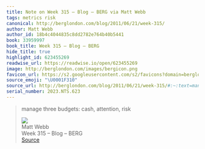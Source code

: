 ```yaml
---
title: Note on Week 315 – Blog – BERG via Matt Webb
tags: metrics risk
canonical: http://berglondon.com/blog/2011/06/21/week-315/
author: Matt Webb
author_id: 18b4c4044835c8dd2782e764b40b5441
book: 33959997
book_title: Week 315 – Blog – BERG
hide_title: true
highlight_id: 623455269
readwise_url: https://readwise.io/open/623455269
image: http://berglondon.com/images/bergicon.png
favicon_url: https://s2.googleusercontent.com/s2/favicons?domain=berglondon.com
source_emoji: "\U0001F310"
source_url: http://berglondon.com/blog/2011/06/21/week-315/#:~:text=manage%20three%20budgets%3A,cash%2C%20attention%2C%20risk
serial_number: 2023.NTS.623
---
```

> manage three budgets: cash, attention, risk
> <div class="quoteback-footer"><div class="quoteback-avatar"><img class="mini-favicon" src="https://s2.googleusercontent.com/s2/favicons?domain=berglondon.com"></div><div class="quoteback-metadata"><div class="metadata-inner"><span style="display:none">FROM:</span><div aria-label="Matt Webb" class="quoteback-author"> Matt Webb</div><div aria-label="Week 315 – Blog – BERG" class="quoteback-title"> Week 315 – Blog – BERG</div></div></div><div class="quoteback-backlink"><a target="_blank" aria-label="go to the full text of this quotation" rel="noopener" href="http://berglondon.com/blog/2011/06/21/week-315/#:~:text=manage%20three%20budgets%3A,cash%2C%20attention%2C%20risk" class="quoteback-arrow"> Source</a></div></div>